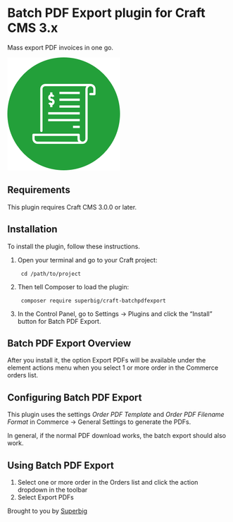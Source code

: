 # Batch PDF Export plugin for Craft CMS 3.x

Mass export PDF invoices in one go.

![Screenshot](resources/icon.png)

## Requirements

This plugin requires Craft CMS 3.0.0 or later.

## Installation

To install the plugin, follow these instructions.

1. Open your terminal and go to your Craft project:

        cd /path/to/project

2. Then tell Composer to load the plugin:

        composer require superbig/craft-batchpdfexport

3. In the Control Panel, go to Settings → Plugins and click the “Install” button for Batch PDF Export.

## Batch PDF Export Overview

After you install it, the option Export PDFs will be available under the element actions menu when you select 1 or more order in the Commerce orders list.

## Configuring Batch PDF Export

This plugin uses the settings _Order PDF Template_ and _Order PDF Filename Format_ in Commerce -> General Settings to generate the PDFs.

In general, if the normal PDF download works, the batch export should also work.

## Using Batch PDF Export

1. Select one or more order in the Orders list and click the action dropdown in the toolbar
2. Select Export PDFs 

Brought to you by [Superbig](https://superbig.co)
